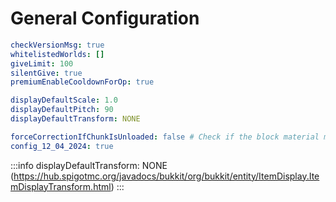 # General Configuration

```yaml
checkVersionMsg: true
whitelistedWorlds: []
giveLimit: 100
silentGive: true
premiumEnableCooldownForOp: true

displayDefaultScale: 1.0
displayDefaultPitch: 90
displayDefaultTransform: NONE 

forceCorrectionIfChunkIsUnloaded: false # Check if the block material match with th EB config material (let it to false if you have performance issue)
config_12_04_2024: true
```

:::info
displayDefaultTransform: NONE \
(https://hub.spigotmc.org/javadocs/bukkit/org/bukkit/entity/ItemDisplay.ItemDisplayTransform.html)
:::

